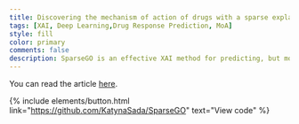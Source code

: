 ```yaml
---
title: Discovering the mechanism of action of drugs with a sparse explainable network
tags: [XAI, Deep Learning,Drug Response Prediction, MoA]
style: fill
color: primary 
comments: false
description: SparseGO is an effective XAI method for predicting, but more importantly, understanding drug response.
---
```

You can read the article [here](https://www.thelancet.com/journals/ebiom/article/PIIS2352-3964(23)00333-X/fulltext).


<object data="https://www.thelancet.com/journals/ebiom/article/PIIS2352-3964(23)00333-X/fulltext" width="100%" height="500px"></object>

{% include elements/button.html link="https://github.com/KatynaSada/SparseGO" text="View code" %}
